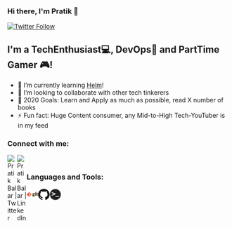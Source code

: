 
### Hi there, I'm Pratik 👋

[![Twitter Follow](https://img.shields.io/twitter/follow/pratikbalar123?color=1DA1F2&logo=twitter&style=for-the-badge)](https://twitter.com/intent/follow?original_referer=https%3A%2F%2Fgithub.com%2Fpratikbalar123&screen_name=pratikbalar123)

## I'm a TechEnthusiast:computer:, DevOps:repeat: and PartTime Gamer :video_game:!

- 🔭 I’m currently learning [Helm](https://www.notion.so/Helm-ad08fea3a4a7479fb15f340ba0bb54be)!
- 👯 I’m looking to collaborate with other tech tinkerers
- 🥅 2020 Goals: Learn and Apply as much as possible, read X number of books
- ⚡ Fun fact: Huge Content consumer, any Mid-to-High Tech-YouTuber is in my feed

### Connect with me:


[<img align="left" alt="Pratik Balar | Twitter" width="22px" src="https://cdn.jsdelivr.net/npm/simple-icons@v3/icons/twitter.svg" />](https://twitter.com/pratikbalar123)
[<img align="left" alt="Pratik Balar | LinkedIn" width="22px" src="https://cdn.jsdelivr.net/npm/simple-icons@v3/icons/linkedin.svg" />](https://www.linkedin.com/in/pratikbalar/)


<br />

### Languages and Tools:

[<img align="left" alt="Git" width="26px" src="https://raw.githubusercontent.com/github/explore/80688e429a7d4ef2fca1e82350fe8e3517d3494d/topics/git/git.png" />](https://www.notion.so/Git-GitHub-006d5842f1ed46339d8e5a1dd5ec9751)
[<img align="left" alt="GitHub" width="26px" src="https://raw.githubusercontent.com/github/explore/78df643247d429f6cc873026c0622819ad797942/topics/github/github.png" />](https://www.notion.so/Git-GitHub-006d5842f1ed46339d8e5a1dd5ec9751)
[<img align="left" alt="Terminal" width="26px" src="https://raw.githubusercontent.com/github/explore/80688e429a7d4ef2fca1e82350fe8e3517d3494d/topics/terminal/terminal.png" />](https://www.notion.so/vim-and-tmux-guide-18cc828211b6471facff90320e8c9d7f)


<!--
**pratikbalar/pratikbalar** is a ✨ _special_ ✨ repository because its `README.md` (this file) appears on your GitHub profile.

Here are some ideas to get you started:

- 🔭 I’m currently working on ...
- 🌱 I’m currently learning ...
- 👯 I’m looking to collaborate on ...
- 🤔 I’m looking for help with ...
- 💬 Ask me about ...
- 📫 How to reach me: ...
- 😄 Pronouns: ...
- ⚡ Fun fact: ...
-->
